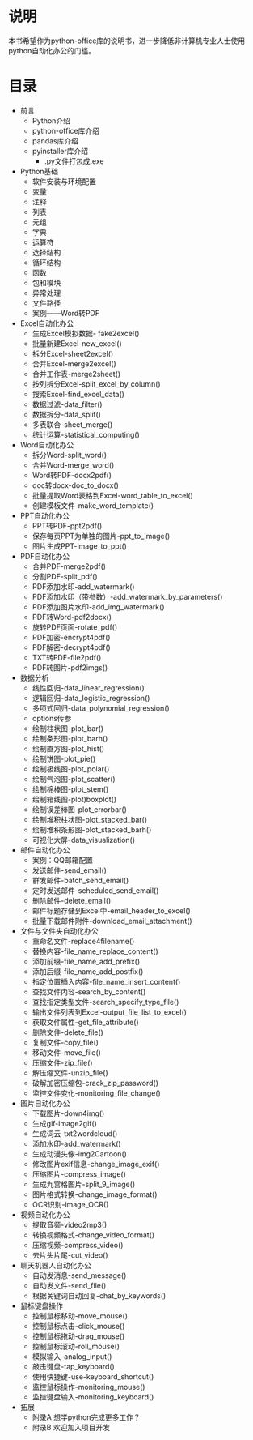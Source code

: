 # 说明
本书希望作为python-office库的说明书，进一步降低非计算机专业人士使用python自动化办公的门槛。
# 目录
- 前言
	- Python介绍
	- python-office库介绍
	- pandas库介绍
  - pyinstaller库介绍
	  - .py文件打包成.exe
- Python基础
	- 软件安装与环境配置
	- 变量
	- 注释
	- 列表
	- 元组
	- 字典
	- 运算符
	- 选择结构
	- 循环结构
	- 函数
	- 包和模块
	- 异常处理
	- 文件路径
	- 案例——Word转PDF
- Excel自动化办公
	- 生成Excel模拟数据- fake2excel()
	- 批量新建Excel-new_excel()
	- 拆分Excel-sheet2excel()
	- 合并Excel-merge2excel()
	- 合并工作表-merge2sheet()
	- 按列拆分Excel-split_excel_by_column()
	- 搜索Excel-find_excel_data()
	- 数据过滤-data_filter()
	- 数据拆分-data_split()
	- 多表联合-sheet_merge()
	- 统计运算-statistical_computing()
- Word自动化办公
	- 拆分Word-split_word()
	- 合并Word-merge_word()
	- Word转PDF-docx2pdf()
	- doc转docx-doc_to_docx()
	- 批量提取Word表格到Excel-word_table_to_excel()
	- 创建模板文件-make_word_template()
- PPT自动化办公
	- PPT转PDF-ppt2pdf()
	- 保存每页PPT为单独的图片-ppt_to_image()
	- 图片生成PPT-image_to_ppt()
- PDF自动化办公
	- 合并PDF-merge2pdf()
	- 分割PDF-split_pdf()
	- PDF添加水印-add_watermark()
	- PDF添加水印（带参数）-add_watermark_by_parameters()
	- PDF添加图片水印-add_img_watermark()
	- PDF转Word-pdf2docx()
	- 旋转PDF页面-rotate_pdf()
	- PDF加密-encrypt4pdf()
	- PDF解密-decrypt4pdf()
	- TXT转PDF-file2pdf()
	- PDF转图片-pdf2imgs()
- 数据分析
	- 线性回归-data_linear_regression()
	- 逻辑回归-data_logistic_regression()
	- 多项式回归-data_polynomial_regression()
	- options传参
	- 绘制柱状图-plot_bar()
	- 绘制条形图-plot_barh()
	- 绘制直方图-plot_hist()
	- 绘制饼图-plot_pie()
	- 绘制极线图-plot_polar()
	- 绘制气泡图-plot_scatter()
	- 绘制棉棒图-plot_stem()
	- 绘制箱线图-plot)boxplot()
	- 绘制误差棒图-plot_errorbar()
	- 绘制堆积柱状图-plot_stacked_bar()
	- 绘制堆积条形图-plot_stacked_barh()
	- 可视化大屏-data_visualization()
- 邮件自动化办公
	- 案例：QQ邮箱配置
	- 发送邮件-send_email()
	- 群发邮件-batch_send_email()
	- 定时发送邮件-scheduled_send_email()
	- 删除邮件-delete_email()
	- 邮件标题存储到Excel中-email_header_to_excel()
	- 批量下载邮件附件-download_email_attachment()
- 文件与文件夹自动化办公
	- 重命名文件-replace4filename()
	- 替换内容-file_name_replace_content()
	- 添加前缀-file_name_add_prefix()
	- 添加后缀-file_name_add_postfix()
	- 指定位置插入内容-file_name_insert_content()
	- 查找文件内容-search_by_content()
	- 查找指定类型文件-search_specify_type_file()
	- 输出文件列表到Excel-output_file_list_to_excel()
	- 获取文件属性-get_file_attribute()
	- 删除文件-delete_file()
	- 复制文件-copy_file()
	- 移动文件-move_file()
	- 压缩文件-zip_file()
	- 解压缩文件-unzip_file()
	- 破解加密压缩包-crack_zip_password()
	- 监控文件变化-monitoring_file_change()
- 图片自动化办公
	- 下载图片-down4img()
	- 生成gif-image2gif()
	- 生成词云-txt2wordcloud()
	- 添加水印-add_watermark()
	- 生成动漫头像-img2Cartoon()
	- 修改图片exif信息-change_image_exif()
	- 压缩图片-compress_image()
	- 生成九宫格图片-split_9_image()
	- 图片格式转换-change_image_format()
	- OCR识别-image_OCR()
- 视频自动化办公
	- 提取音频-video2mp3()
	- 转换视频格式-change_video_format()
	- 压缩视频-compress_video()
	- 去片头片尾-cut_video()
- 聊天机器人自动化办公
	- 自动发消息-send_message()
	- 自动发文件-send_file()
	- 根据关键词自动回复-chat_by_keywords()
- 鼠标键盘操作
	- 控制鼠标移动-move_mouse()
	- 控制鼠标点击-click_mouse()
	- 控制鼠标拖动-drag_mouse()
	- 控制鼠标滚动-roll_mouse()
	- 模拟输入-analog_input()
	- 敲击键盘-tap_keyboard()
	- 使用快捷键-use-keyboard_shortcut()
	- 监控鼠标操作-monitoring_mouse()
	- 监控键盘输入-monitoring_keyboard()
- 拓展
  - 附录A 	想学python完成更多工作？
  - 附录B 	欢迎加入项目开发
